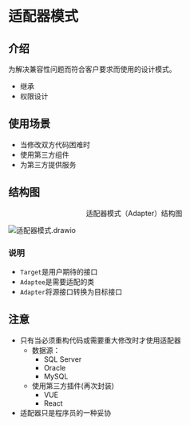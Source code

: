 # 适配器模式

## 介绍

为解决兼容性问题而符合客户要求而使用的设计模式。

* 继承
* 权限设计



## 使用场景

* 当修改双方代码困难时
* 使用第三方组件
* 为第三方提供服务



## 结构图

<center>适配器模式（Adapter）结构图</center>

![适配器模式.drawio](https://xingqiu-tuchuang-1256524210.cos.ap-shanghai.myqcloud.com/typroa/3046/%E9%80%82%E9%85%8D%E5%99%A8%E6%A8%A1%E5%BC%8F.drawio.png)

### 说明

* `Target`是用户期待的接口
* `Adaptee`是需要适配的类
* `Adapter`将源接口转换为目标接口



## 注意

* 只有当必须重构代码或需要重大修改时才使用适配器
  * 数据源：
    * SQL Server
    * Oracle
    * MySQL
  * 使用第三方插件(再次封装)
    * VUE
    * React
* 适配器只是程序员的一种妥协
